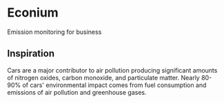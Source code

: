 # Econium
Emission monitoring for business

## Inspiration

<p>Cars are a major contributor to air pollution producing significant amounts of nitrogen oxides, carbon monoxide, and particulate matter. Nearly 80-90% of cars' environmental impact comes from fuel consumption and emissions of air pollution and greenhouse gases.</p>

